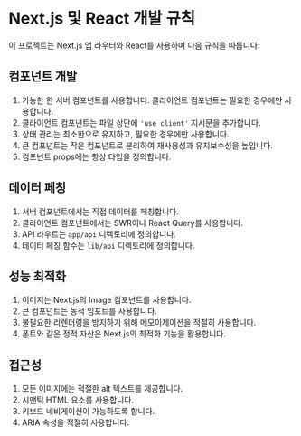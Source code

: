 # Next.js 및 React 개발 규칙

이 프로젝트는 Next.js 앱 라우터와 React를 사용하며 다음 규칙을 따릅니다:

## 컴포넌트 개발

1. 가능한 한 서버 컴포넌트를 사용합니다. 클라이언트 컴포넌트는 필요한 경우에만 사용합니다.
2. 클라이언트 컴포넌트는 파일 상단에 `'use client'` 지시문을 추가합니다.
3. 상태 관리는 최소한으로 유지하고, 필요한 경우에만 사용합니다.
4. 큰 컴포넌트는 작은 컴포넌트로 분리하여 재사용성과 유지보수성을 높입니다.
5. 컴포넌트 props에는 항상 타입을 정의합니다.

## 데이터 페칭

1. 서버 컴포넌트에서는 직접 데이터를 페칭합니다.
2. 클라이언트 컴포넌트에서는 SWR이나 React Query를 사용합니다.
3. API 라우트는 `app/api` 디렉토리에 정의합니다.
4. 데이터 페칭 함수는 `lib/api` 디렉토리에 정의합니다.

## 성능 최적화

1. 이미지는 Next.js의 Image 컴포넌트를 사용합니다.
2. 큰 컴포넌트는 동적 임포트를 사용합니다.
3. 불필요한 리렌더링을 방지하기 위해 메모이제이션을 적절히 사용합니다.
4. 폰트와 같은 정적 자산은 Next.js의 최적화 기능을 활용합니다.

## 접근성

1. 모든 이미지에는 적절한 alt 텍스트를 제공합니다.
2. 시맨틱 HTML 요소를 사용합니다.
3. 키보드 네비게이션이 가능하도록 합니다.
4. ARIA 속성을 적절히 사용합니다.
